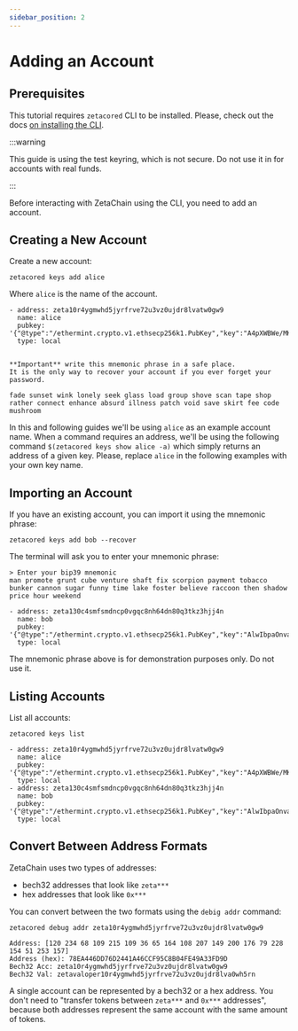 ```yaml
---
sidebar_position: 2
---
```


# Adding an Account

## Prerequisites

This tutorial requires `zetacored` CLI to be installed. Please, check out the
docs [on installing the CLI](/users/cli/setup).

:::warning

This guide is using the test keyring, which is not secure. Do not use it in for
accounts with real funds.

:::

Before interacting with ZetaChain using the CLI, you need to add an account.

## Creating a New Account

Create a new account:

```
zetacored keys add alice
```

Where `alice` is the name of the account.

```
- address: zeta10r4ygmwhd5jyrfrve72u3vz0ujdr8lvatw0gw9
  name: alice
  pubkey: '{"@type":"/ethermint.crypto.v1.ethsecp256k1.PubKey","key":"A4pXWBWe/MK8gRhBCuOgeVZu33IaMX08TYTznbHiUg5R"}'
  type: local


**Important** write this mnemonic phrase in a safe place.
It is the only way to recover your account if you ever forget your password.

fade sunset wink lonely seek glass load group shove scan tape shop rather connect enhance absurd illness patch void save skirt fee code mushroom
```

In this and following guides we'll be using `alice` as an example account name.
When a command requires an address, we'll be using the following command
`$(zetacored keys show alice -a)` which simply returns an address of a given
key. Please, replace `alice` in the following examples with your own key name.

## Importing an Account

If you have an existing account, you can import it using the mnemonic phrase:

```
zetacored keys add bob --recover
```

The terminal will ask you to enter your mnemonic phrase:

```
> Enter your bip39 mnemonic
man promote grunt cube venture shaft fix scorpion payment tobacco bunker cannon sugar funny time lake foster believe raccoon then shadow price hour weekend

- address: zeta130c4smfsmdncp0vgqc8nh64dn80q3tkz3hjj4n
  name: bob
  pubkey: '{"@type":"/ethermint.crypto.v1.ethsecp256k1.PubKey","key":"AlwIbpaOnvauaiRXTGZgyzRBqexCUUvwzACG+j4KzceW"}'
  type: local
```

The mnemonic phrase above is for demonstration purposes only. Do not use it.

## Listing Accounts

List all accounts:

```
zetacored keys list
```

```
- address: zeta10r4ygmwhd5jyrfrve72u3vz0ujdr8lvatw0gw9
  name: alice
  pubkey: '{"@type":"/ethermint.crypto.v1.ethsecp256k1.PubKey","key":"A4pXWBWe/MK8gRhBCuOgeVZu33IaMX08TYTznbHiUg5R"}'
  type: local
- address: zeta130c4smfsmdncp0vgqc8nh64dn80q3tkz3hjj4n
  name: bob
  pubkey: '{"@type":"/ethermint.crypto.v1.ethsecp256k1.PubKey","key":"AlwIbpaOnvauaiRXTGZgyzRBqexCUUvwzACG+j4KzceW"}'
  type: local
```

## Convert Between Address Formats

ZetaChain uses two types of addresses:

- bech32 addresses that look like `zeta***`
- hex addresses that look like `0x***`

You can convert between the two formats using the `debig addr` command:

```
zetacored debug addr zeta10r4ygmwhd5jyrfrve72u3vz0ujdr8lvatw0gw9
```

```
Address: [120 234 68 109 215 109 36 65 164 108 207 149 200 176 79 228 154 51 253 157]
Address (hex): 78EA446DD76D2441A46CCF95C8B04FE49A33FD9D
Bech32 Acc: zeta10r4ygmwhd5jyrfrve72u3vz0ujdr8lvatw0gw9
Bech32 Val: zetavaloper10r4ygmwhd5jyrfrve72u3vz0ujdr8lva0wh5rn
```

A single account can be represented by a bech32 or a hex address. You don't need
to "transfer tokens between `zeta***` and `0x***` addresses", because both
addresses represent the same account with the same amount of tokens.
